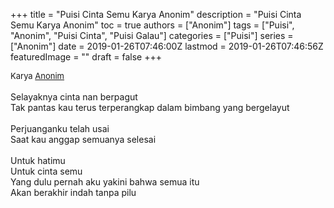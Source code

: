 +++
title = "Puisi Cinta Semu Karya Anonim"
description = "Puisi Cinta Semu Karya Anonim"
toc = true
authors = ["Anonim"]
tags = ["Puisi", "Anonim", "Puisi Cinta", "Puisi Galau"]
categories = ["Puisi"]
series = ["Anonim"]
date = 2019-01-26T07:46:00Z
lastmod = 2019-01-26T07:46:56Z
featuredImage = ""
draft = false
+++

<div style="text-align: justify;">
<div style="font-size: small;">Karya <a href="/authors/anonim/" target="_blank">Anonim</a></div><br />
Selayaknya cinta nan berpagut<br />Tak pantas kau terus terperangkap dalam bimbang yang bergelayut<br /><br />Perjuanganku telah usai<br />Saat kau anggap semuanya selesai<br /><br />Untuk hatimu<br />Untuk cinta semu<br />Yang dulu pernah aku yakini bahwa semua itu<br />Akan berakhir indah tanpa pilu</div>

